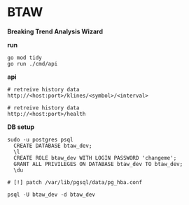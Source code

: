 # BTAW

**Breaking Trend Analysis Wizard**



**run**
```
go mod tidy
go run ./cmd/api
```

**api**

```
# retreive history data
http://<host:port>/klines/<symbol>/<interval>

# retreive history data
http://<host:port>/health

```



**DB setup**

```
sudo -u postgres psql
  CREATE DATABASE btaw_dev;
  \l
  CREATE ROLE btaw_dev WITH LOGIN PASSWORD 'changeme';
  GRANT ALL PRIVILEGES ON DATABASE btaw_dev TO btaw_dev;
  \du

# [!] patch /var/lib/pgsql/data/pg_hba.conf

psql -U btaw_dev -d btaw_dev
```
